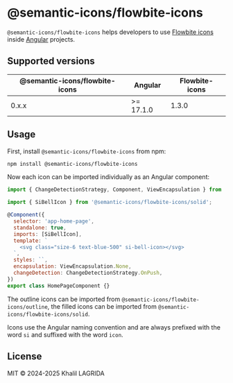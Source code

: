 # @semantic-icons/flowbite-icons

`@semantic-icons/flowbite-icons` helps developers to use [Flowbite icons](https://flowbite.com/icons) inside [Angular](https://angular.dev) projects.

## Supported versions

| @semantic-icons/flowbite-icons | Angular   | Flowbite-icons |
| ------------------------------ | --------- | -------------- |
| 0.x.x                          | >= 17.1.0 | 1.3.0          |

## Usage

First, install `@semantic-icons/flowbite-icons` from npm:

```sh
npm install @semantic-icons/flowbite-icons
```

Now each icon can be imported individually as an Angular component:

```js
import { ChangeDetectionStrategy, Component, ViewEncapsulation } from '@angular/core';

import { SiBellIcon } from '@semantic-icons/flowbite-icons/solid';

@Component({
  selector: 'app-home-page',
  standalone: true,
  imports: [SiBellIcon],
  template: `
    <svg class="size-6 text-blue-500" si-bell-icon></svg>
  `,
  styles: ``,
  encapsulation: ViewEncapsulation.None,
  changeDetection: ChangeDetectionStrategy.OnPush,
})
export class HomePageComponent {}
```

The outline icons can be imported from `@semantic-icons/flowbite-icons/outline`, the filled icons can be imported from `@semantic-icons/flowbite-icons/solid`.

Icons use the Angular naming convention and are always prefixed with the word `si` and suffixed with the word `icon`.

## License

MIT © 2024-2025 Khalil LAGRIDA
